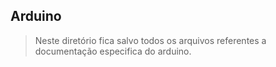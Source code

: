 ## Arduino

>Neste diretório fica salvo todos os arquivos referentes a documentação especifica do arduino.